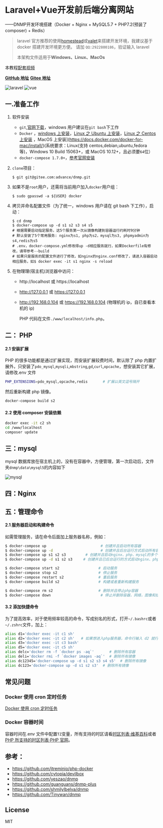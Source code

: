 # Laravel+Vue开发前后端分离网站

——DNMP开发环境搭建（Docker + Nginx + MySQL5.7 + PHP7.2(预装了 composer) + Redis）

> laravel 官方推荐的使用[homestead](https://learnku.com/docs/laravel/6.x/homestead/5127)或[valet](https://learnku.com/docs/laravel/6.x/valet/5128)来搭建开发环境，我建议基于 docker 搭建开发环境更方便。
> 请加 `QQ:2922800186`，验证输入 laravel
>
> 本架构文件适用于**Windows、Linux、MacOs**

本教程[配套视频](https://www.bilibili.com/)

[**GitHub 地址**](https://github.com/youshengyouse/dnmp)      [**Gitee 地址**](https://gitee.com/advance/dnmp)

![laravel](./imgs/laravel.jpg)   ![vue](./imgs/vue.png)



## 一.准备工作

1. 软件安装

   - `git`,[官网下载](https://git-scm.com/)，windows 用户建议在`git bash`下工作
   - `Docker` ，[windows 上安装](https://docs.docker.com/docker-for-windows/install/)，[Linux 之 Ubuntu 上安装](https://docs.docker.com/install/linux/docker-ce/ubuntu/)，[Linux 之 Centos 上安装](https://docs.docker.com/install/linux/docker-ce/centos/) ，MacOS 上安装](https://docs.docker.com/docker-for-mac/install/)(系统要求：Linux(支持 centos,debian,ubuntu,fedora 等)，Windows 10 Build 15063+，或 MacOS 10.12+，且必须要`64`位）
   - `docker-compose 1.7.0+`，[参考官网安装](https://docs.docker.com/compose/install/)

2. `clone`项目：

   ```shell
   $ git git@gitee.com:advance/dnmp.git
   ```

3. 如果不是`root`用户，还需将当前用户加入`docker`用户组：

   ```
   $ sudo gpasswd -a ${USER} docker
   ```

4. 拷贝并命名配置文件（为了统一，windows 用户请在 git bash 下工作），启动：

   ```shell
   $ cd dnmp
   $ docker-compose up -d s1 s2 s3 s4 s5
   # 根据需要启动指定服务，这5个服务第一次从镜像构建到容器运行约耗时9分钟
   # 默认安装了5个常用服务: nginx为s1, php为s2，mysql为s3, phpmyadmin为s4,redis为s5
   # .env，docker-compose.yml修改得up -d相应服务就行，如果Dockerfile有修改，请带参考--build
   # 如果只是服务的配置文件进行了修改，如nginx的nginx.conf修改了，请进入容器启动相应服务，如$ docker exec -it s1 nginx -s reload
   ```

5. 在物理理(宿主机)浏览器中访问：

   - http://localhost 或 https://localhost

   - http://127.0.0.1 或 https://127.0.0.1

   - http://192.168.0.104 或 https://192.168.0.104 (物理机的 ip，自已查看本机的 ip)

     PHP 代码在文件`./www/localhost/info.php`。

## 二： PHP

#### 2.1 安装扩展

PHP 的很多功能都是通过扩展实现，而安装扩展较费时间，默认除了 php 内置扩展外，只安装了`pdo_mysql`,`mysqli`,`mbstring`,`gd`,`curl`,`opcache`，想安装其它扩展，请修改.env 文件

```bash
PHP_EXTENSIONS=pdo_mysql,opcache,redis       # 扩展以英文逗号隔开
```

然后重新构建 php 镜像。

```bash
docker-compose build s2
```

#### 2.2 使用 composer 安装依赖

```bash
docker exec -it c2 sh
cd /www/localhost
composer update
```

## 三：mysql

mysql 数据库放在宿主机上的，没有在容器中，方便管理，第一次启动后，文件夹`dnmp\data\mysql5`的内容如下

![mysql](./imgs/mysql.png)

## 四：Nginx

## 五：管理命令

#### 2.1 服务器启动和构建命令

如需管理服务，请在命令后面加上服务器名称，例如：

```bash
$ docker-compose up                         # 创建并且启动所有容器
$ docker-compose up -d                      # 创建并且后台运行方式启动所有容器
$ docker-compose up s1 s2 s3         # 创建并且启动nginx、php、mysql的多个容器
$ docker-compose up -d s1 s2 s3     # 创建并且已后台运行的方式启动nginx、php、mysql容器

$ docker-compose start s2                  # 启动服务
$ docker-compose stop s2                   # 停止服务
$ docker-compose restart s2                # 重启服务
$ docker-compose build s2                  # 构建或者重新构建服务

$ docker-compose rm s2                     # 删除并且停止php容器
$ docker-compose down                       # 停止并删除容器，网络，图像和挂载卷
```

#### 3.2 添加快捷命令

为了提高效率，对于使用频率较高的命令，写成别名的形式，打开`~/.bashrc`或者`~/.zshrc`文件，加上：

```bash
alias d1='docker exec -it c1 sh'
alias d2='docker exec -it c2 sh'   # 如果想进入php服务器，命令行输入 d2 就行
alias d3='docker exec -it c3 bash'
alias d5='docker exec -it c5 sh'
alias delc='docker rm -f `docker ps -aq`'       # 删除所有容器
alias deli='docker rmi -f `docker images -aq`'  # 删除所有镜像
alias dc12345='docker-compose up -d s1 s2 s3 s4 s5'  # 删除所有镜像
alias dc123='docker-compose up -d s1 s2 s3'  # 删除所有镜像
```

## 常见问题

### Docker 使用 cron 定时任务

[Docker 使用 cron 定时任务](https://www.awaimai.com/2615.html)

### Docker 容器时间

容器时间在.env 文件中配置`TZ`变量，所有支持的时区请看[时区列表·维基百科](https://en.wikipedia.org/wiki/List_of_tz_database_time_zones)或者[PHP 所支持的时区列表·PHP 官网](https://www.php.net/manual/zh/timezones.php)。

## 参考：

- https://github.com/jtreminio/php-docker
- https://github.com/cytopia/devilbox
- https://github.com/yeszao/dnmp
- https://github.com/guanguans/dnmp-plus
- https://github.com/shmilylbelva/dnmp
- https://github.com/Tinywan/dnmp

## License

MIT
